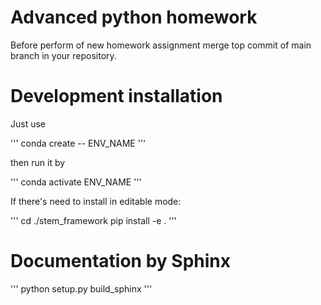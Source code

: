 # Advanced python homework

Before perform of new homework assignment merge top commit of main branch in your repository.

# Development installation

Just use

'''
conda create -- ENV_NAME
'''

then run it  by 

'''
conda activate ENV_NAME
'''

If there's need to  install in editable mode:

'''
cd ./stem_framework
pip install -e .
'''

# Documentation by Sphinx

'''
python setup.py build_sphinx
'''



